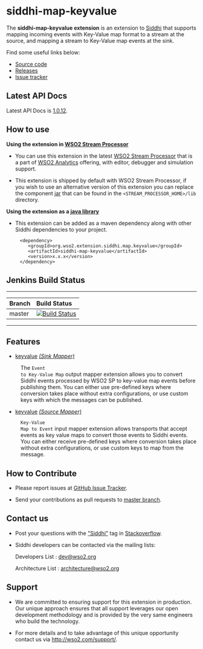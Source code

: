 siddhi-map-keyvalue
======================================

The **siddhi-map-keyvalue extension** is an extension to <a target="_blank" href="https://wso2.github.io/siddhi">Siddhi</a>
that supports mapping incoming events with Key-Value map format to a stream at the source, and mapping a stream to Key-Value map events at the sink.

Find some useful links below:

* <a target="_blank" href="https://github.com/wso2-extensions/siddhi-map-keyvalue">Source code</a>
* <a target="_blank" href="https://github.com/wso2-extensions/siddhi-map-keyvalue/releases">Releases</a>
* <a target="_blank" href="https://github.com/wso2-extensions/siddhi-map-keyvalue/issues">Issue tracker</a>

## Latest API Docs

Latest API Docs is <a target="_blank" href="https://wso2-extensions.github.io/siddhi-map-keyvalue/api/1.0.12">1.0.12</a>.

## How to use

**Using the extension in <a target="_blank" href="https://github.com/wso2/product-sp">WSO2 Stream Processor</a>**

* You can use this extension in the latest <a target="_blank" href="https://github.com/wso2/product-sp/releases">WSO2 Stream Processor</a> that is a part of <a target="_blank" href="http://wso2.com/analytics?utm_source=gitanalytics&utm_campaign=gitanalytics_Jul17">WSO2 Analytics</a> offering, with editor, debugger and simulation support.

* This extension is shipped by default with WSO2 Stream Processor, if you wish to use an alternative version of this extension you can replace the component <a target="_blank" href="https://github.com/wso2-extensions/siddhi-map-keyvalue/releases">jar</a> that can be found in the `<STREAM_PROCESSOR_HOME>/lib` directory.

**Using the extension as a <a target="_blank" href="https://wso2.github.io/siddhi/documentation/running-as-a-java-library">java library</a>**

* This extension can be added as a maven dependency along with other Siddhi dependencies to your project.

```
     <dependency>
        <groupId>org.wso2.extension.siddhi.map.keyvalue</groupId>
        <artifactId>siddhi-map-keyvalue</artifactId>
        <version>x.x.x</version>
     </dependency>
```

## Jenkins Build Status

---

|  Branch | Build Status |
| :------ |:------------ |
| master  | [![Build Status](https://wso2.org/jenkins/job/siddhi/job/siddhi-map-keyvalue/badge/icon)](https://wso2.org/jenkins/job/siddhi/job/siddhi-map-keyvalue/) |

---

## Features

* <a target="_blank" href="https://wso2-extensions.github.io/siddhi-map-keyvalue/api/1.0.12/#keyvalue-sink-mapper">keyvalue</a> *<a target="_blank" href="https://wso2.github.io/siddhi/documentation/siddhi-4.0/#sink-mapper">(Sink Mapper)</a>*<br><div style="padding-left: 1em;"><p>The <code>Event to Key-Value Map</code> output mapper extension allows you to convert Siddhi events processed by WSO2 SP to key-value map events before publishing them. You can either use pre-defined keys where conversion takes place without extra configurations, or use custom keys with which the messages can be published.</p></div>
* <a target="_blank" href="https://wso2-extensions.github.io/siddhi-map-keyvalue/api/1.0.12/#keyvalue-source-mapper">keyvalue</a> *<a target="_blank" href="https://wso2.github.io/siddhi/documentation/siddhi-4.0/#source-mapper">(Source Mapper)</a>*<br><div style="padding-left: 1em;"><p><code>Key-Value Map to Event</code> input mapper extension allows transports that accept events as key value maps to convert those events to Siddhi events. You can either receive pre-defined keys where conversion takes place without extra configurations, or use custom keys to map from the message.</p></div>

## How to Contribute

  * Please report issues at <a target="_blank" href="https://github.com/wso2-extensions/siddhi-map-keyvalue/issues">GitHub Issue Tracker</a>.

  * Send your contributions as pull requests to <a target="_blank" href="https://github.com/wso2-extensions/siddhi-map-keyvalue/tree/master">master branch</a>.

## Contact us

 * Post your questions with the <a target="_blank" href="http://stackoverflow.com/search?q=siddhi">"Siddhi"</a> tag in <a target="_blank" href="http://stackoverflow.com/search?q=siddhi">Stackoverflow</a>.

 * Siddhi developers can be contacted via the mailing lists:

    Developers List   : [dev@wso2.org](mailto:dev@wso2.org)

    Architecture List : [architecture@wso2.org](mailto:architecture@wso2.org)

## Support

* We are committed to ensuring support for this extension in production. Our unique approach ensures that all support leverages our open development methodology and is provided by the very same engineers who build the technology.

* For more details and to take advantage of this unique opportunity contact us via <a target="_blank" href="http://wso2.com/support?utm_source=gitanalytics&utm_campaign=gitanalytics_Jul17">http://wso2.com/support/</a>.
